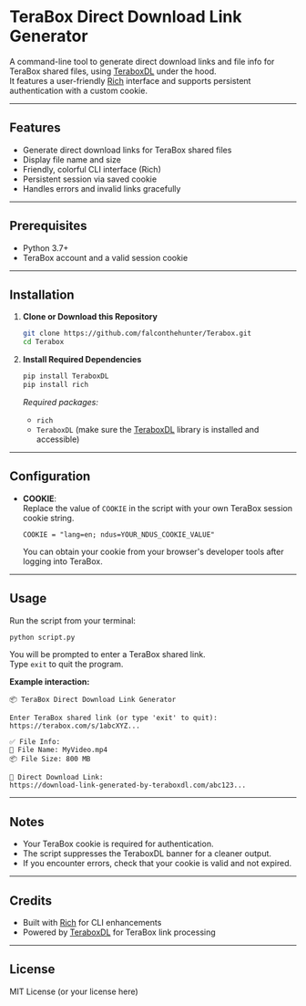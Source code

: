 # TeraBox Direct Download Link Generator

A command-line tool to generate direct download links and file info for TeraBox shared files, using [TeraboxDL](https://github.com/falconthehunter/Terabox) under the hood.  
It features a user-friendly [Rich](https://github.com/Textualize/rich) interface and supports persistent authentication with a custom cookie.

---

## Features

- Generate direct download links for TeraBox shared files
- Display file name and size
- Friendly, colorful CLI interface (Rich)
- Persistent session via saved cookie
- Handles errors and invalid links gracefully

---

## Prerequisites

- Python 3.7+
- TeraBox account and a valid session cookie

---

## Installation

1. **Clone or Download this Repository**

    ```bash
    git clone https://github.com/falconthehunter/Terabox.git
    cd Terabox
    ```

2. **Install Required Dependencies**

    ```bash
    pip install TeraboxDL
    pip install rich
    ```

    _Required packages:_
    - `rich`
    - `TeraboxDL` (make sure the [TeraboxDL](https://github.com/falconthehunter/Terabox) library is installed and accessible)

---

## Configuration

- **COOKIE**:  
  Replace the value of `COOKIE` in the script with your own TeraBox session cookie string.

    ```
    COOKIE = "lang=en; ndus=YOUR_NDUS_COOKIE_VALUE"
    ```

    You can obtain your cookie from your browser's developer tools after logging into TeraBox.

---

## Usage

Run the script from your terminal:

```bash
python script.py
```

You will be prompted to enter a TeraBox shared link.  
Type `exit` to quit the program.

**Example interaction:**
```
📦 TeraBox Direct Download Link Generator

Enter TeraBox shared link (or type 'exit' to quit): https://terabox.com/s/1abcXYZ...

✅ File Info:
📁 File Name: MyVideo.mp4
📦 File Size: 800 MB

🔗 Direct Download Link:
https://download-link-generated-by-teraboxdl.com/abc123...
```

---

## Notes

- Your TeraBox cookie is required for authentication.  
- The script suppresses the TeraboxDL banner for a cleaner output.
- If you encounter errors, check that your cookie is valid and not expired.

---

## Credits

- Built with [Rich](https://github.com/Textualize/rich) for CLI enhancements
- Powered by [TeraboxDL](https://github.com/falconthehunter/Terabox) for TeraBox link processing

---

## License

MIT License (or your license here)
